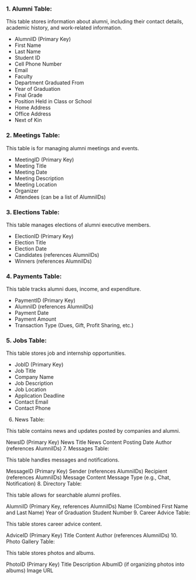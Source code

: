 ### 1. Alumni Table:

This table stores information about alumni, including their contact details, academic history, and work-related information.

- AlumniID (Primary Key)
- First Name
- Last Name
- Student ID
- Cell Phone Number
- Email
- Faculty
- Department Graduated From
- Year of Graduation
- Final Grade
- Position Held in Class or School
- Home Address
- Office Address
- Next of Kin
### 2. Meetings Table:

This table is for managing alumni meetings and events.

- MeetingID (Primary Key)
- Meeting Title
- Meeting Date
- Meeting Description
- Meeting Location
- Organizer
- Attendees (can be a list of AlumniIDs)
### 3. Elections Table:

This table manages elections of alumni executive members.

- ElectionID (Primary Key)
- Election Title
- Election Date
- Candidates (references AlumniIDs)
- Winners (references AlumniIDs)
### 4. Payments Table:

This table tracks alumni dues, income, and expenditure.

- PaymentID (Primary Key)
- AlumniID (references AlumniIDs)
- Payment Date
- Payment Amount
- Transaction Type (Dues, Gift, Profit Sharing, etc.)
### 5. Jobs Table:

This table stores job and internship opportunities.

- JobID (Primary Key)
- Job Title
- Company Name
- Job Description
- Job Location
- Application Deadline
- Contact Email
- Contact Phone
6. News Table:

This table contains news and updates posted by companies and alumni.

NewsID (Primary Key)
News Title
News Content
Posting Date
Author (references AlumniIDs)
7. Messages Table:

This table handles messages and notifications.

MessageID (Primary Key)
Sender (references AlumniIDs)
Recipient (references AlumniIDs)
Message Content
Message Type (e.g., Chat, Notification)
8. Directory Table:

This table allows for searchable alumni profiles.

AlumniID (Primary Key, references AlumniIDs)
Name (Combined First Name and Last Name)
Year of Graduation
Student Number
9. Career Advice Table:

This table stores career advice content.

AdviceID (Primary Key)
Title
Content
Author (references AlumniIDs)
10. Photo Gallery Table:

This table stores photos and albums.

PhotoID (Primary Key)
Title
Description
AlbumID (if organizing photos into albums)
Image URL
